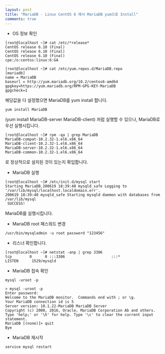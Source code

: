 ```yaml
---
layout: post
title: "MariaDB - Linux CentOS 6 에서 MariaDB yum으로 Install"
comments: true
---
```


* OS 정보 확인

```
[root@localhost ~]# cat /etc/*release*
CentOS release 6.10 (Final)
CentOS release 6.10 (Final)
CentOS release 6.10 (Final)
cpe:/o:centos:linux:6:GA
```


```
[root@localhost ~]# cat /etc/yum.repos.d/MariaDB.repo
[mariadb]
name = MariaDB
baseurl = http://yum.mariadb.org/10.2/centos6-amd64
gpgkey=https://yum.mariadb.org/RPM-GPG-KEY-MariaDB
gpgcheck=1
```

해당값을 다 설정했으면 MariaDB를 yum install 합니다.  

```
yum install MariaDB
```
(yum install MariaDB-server MariaDB-client) 처럼 실행할 수 있으나, MariaDB로 우선 실행시킵니다.   

```
[root@localhost ~]# rpm -qa | grep MariaDB
MariaDB-compat-10.2.32-1.el6.x86_64
MariaDB-client-10.2.32-1.el6.x86_64
MariaDB-server-10.2.32-1.el6.x86_64
MariaDB-common-10.2.32-1.el6.x86_64
```
로 정상적으로 설치된 것이 있는지 확입합니다.   

* MariaDB 실행

```
[root@localhost ~]# /etc/init.d/mysql start
Starting MariaDB.200619 18:39:40 mysqld_safe Logging to '/var/lib/mysql/localhost.localdomain.err'.
200619 18:39:40 mysqld_safe Starting mysqld daemon with databases from /var/lib/mysql
 SUCCESS!
```
MariaDB를 실행시킵니다.


* MariaDB root 패스워드 변경
```
/usr/bin/mysqladmin -u root password "123456"
```

* 리스너 확인합니다.  
```
[root@localhost ~]# netstat -anp | grep 3306  
tcp        0      0 :::3306                     :::*                        LISTEN      1529/mysqld  

````

* MariaDB 접속 확인  
```
mysql -uroot -p

> mysql -uroot -p
Enter password:
Welcome to the MariaDB monitor.  Commands end with ; or \g.
Your MariaDB connection id is 5
Server version: 10.1.22-MariaDB MariaDB Server
Copyright (c) 2000, 2016, Oracle, MariaDB Corporation Ab and others.
Type 'help;' or '\h' for help. Type '\c' to clear the current input statement.
MariaDB [(none)]> quit
Bye
```

* MariaDB 재시작  
```
service mysql restart
```

